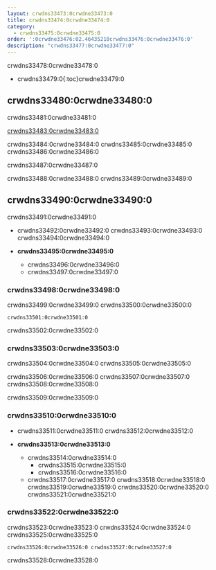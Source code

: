 ```yaml
---
layout: crwdns33473:0crwdne33473:0
title: crwdns33474:0crwdne33474:0
category:
  - crwdns33475:0crwdne33475:0
order: ':0crwdne33476:02.46435210crwdns33476:0crwdne33476:0'
description: "crwdns33477:0crwdne33477:0"
---
```

crwdns33478:0crwdne33478:0

- crwdns33479:0{:toc}crwdne33479:0

## crwdns33480:0crwdne33480:0

crwdns33481:0crwdne33481:0

[crwdns33483:0crwdne33483:0](crwdns33482:0crwdne33482:0)

crwdns33484:0crwdne33484:0 crwdns33485:0crwdne33485:0 crwdns33486:0crwdne33486:0

crwdns33487:0crwdne33487:0

crwdns33488:0crwdne33488:0 crwdns33489:0crwdne33489:0

## crwdns33490:0crwdne33490:0

crwdns33491:0crwdne33491:0

- crwdns33492:0crwdne33492:0 crwdns33493:0crwdne33493:0 crwdns33494:0crwdne33494:0

- **crwdns33495:0crwdne33495:0**
  
  - crwdns33496:0crwdne33496:0
  - crwdns33497:0crwdne33497:0

### crwdns33498:0crwdne33498:0

crwdns33499:0crwdne33499:0 crwdns33500:0crwdne33500:0

    crwdns33501:0crwdne33501:0
    

crwdns33502:0crwdne33502:0

### crwdns33503:0crwdne33503:0

crwdns33504:0crwdne33504:0 crwdns33505:0crwdne33505:0

crwdns33506:0crwdne33506:0 crwdns33507:0crwdne33507:0 crwdns33508:0crwdne33508:0

crwdns33509:0crwdne33509:0

### crwdns33510:0crwdne33510:0

- crwdns33511:0crwdne33511:0 crwdns33512:0crwdne33512:0

- **crwdns33513:0crwdne33513:0**
  
  - crwdns33514:0crwdne33514:0  
    - crwdns33515:0crwdne33515:0
    - crwdns33516:0crwdne33516:0
  - crwdns33517:0crwdne33517:0 crwdns33518:0crwdne33518:0 crwdns33519:0crwdne33519:0 crwdns33520:0crwdne33520:0 crwdns33521:0crwdne33521:0

### crwdns33522:0crwdne33522:0

crwdns33523:0crwdne33523:0 crwdns33524:0crwdne33524:0 crwdns33525:0crwdne33525:0

    crwdns33526:0crwdne33526:0 crwdns33527:0crwdne33527:0
    
    
    

crwdns33528:0crwdne33528:0